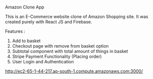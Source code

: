 Amazon Clone App

This is an E-Commerce website clone of Amazon Shopping site. It was created purely with React JS and Firebase.

Features :

1. Add to basket
2. Checkout page with remove from basket option
3. Subtotal component with total amount of things in basket
4. Stripe Payment Functionality (Placing order)
4. User Login and Authentication


http://ec2-65-1-44-217.ap-south-1.compute.amazonaws.com:3000/

